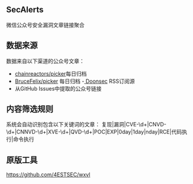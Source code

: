 ## SecAlerts
微信公众号安全漏洞文章链接聚合

## 数据来源
数据来自以下渠道的公众号文章：

- [chainreactors/picker](https://github.com/chainreactors/picker)每日归档
- [BruceFeIix/picker](https://github.com/BruceFeIix/picker) 每日归档
-[ Doonsec](https://doonsec.com/) RSS订阅源
- 从GitHub Issues中提取的公众号链接
## 内容筛选规则
系统会自动识别包含以下关键词的文章： 复现|漏洞|CVE-\d+|CNVD-\d+|CNNVD-\d+|XVE-\d+|QVD-\d+|POC|EXP|0day|1day|nday|RCE|代码执行|命令执行

## 原版工具
https://github.com/4ESTSEC/wxvl
